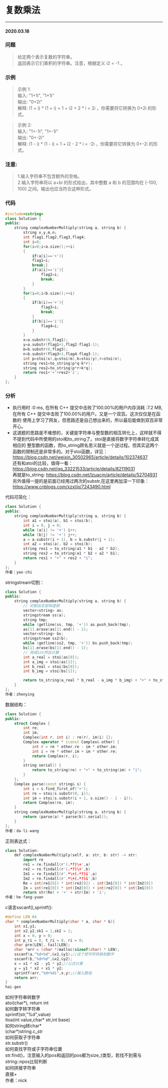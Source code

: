 # 复数乘法
***
#### 2020.03.18

### 问题
>给定两个表示复数的字符串。   
返回表示它们乘积的字符串。注意，根据定义 i2 = -1 。   

### 示例
>示例 1:     
输入: "1+1i", "1+1i"     
输出: "0+2i"      
解释: (1 + i) * (1 + i) = 1 + i2 + 2 * i = 2i ，你需要将它转换为 0+2i 的形式。     

>示例 2:      
输入: "1+-1i", "1+-1i"      
输出: "0+-2i"       
解释: (1 - i) * (1 - i) = 1 + i2 - 2 * i = -2i ，你需要将它转换为 0+-2i 的形式。      

### 注意:     
>1.输入字符串不包含额外的空格。      
2.输入字符串将以 a+bi 的形式给出，其中整数 a 和 b 的范围均在 [-100, 100] 之间。输出也应当符合这种形式。      

### 代码
```c++
#include<cstring>
class Solution {
public:
    string complexNumberMultiply(string a, string b) {
        string x,y,m,n;
        int flag1,flag2,flag3,flag4;
        int i=0;
        for(i=0;i<a.size();++i)
        {
            if(a[i]=='+'){
            flag1=i;
            break;}
            if(a[i]=='i'){
                flag2=i;
                break;
            }
        }
        for(i=0;i<b.size();++i)
        {
            if(b[i]=='+'){
                flag3=i;
                break;
            }
            if(b[i]=='i'){
                flag4=i;
            }
        }
        x=a.substr(0,flag1);
        y=a.substr(flag1+1,flag2-flag1-1);
        m=b.substr(0,flag3);
        n=b.substr(flag3+1,flag4-flag3-1);
        int p=stoi(x),q=stoi(m),k=stoi(y),r=stoi(n);
        string res1=to_string(p*q-k*r);
        string res2=to_string(p*r+k*q);
        return res1+'+'+res2+'i';
    }
};
```

### 分析
 - 执行用时 :0 ms, 在所有 C++ 提交中击败了100.00%的用户内存消耗 :7.2 MB, 在所有 C++ 提交中击败了100.00%的用户。又是一个双百。这次仅仅是在函数的
   使用上学习了网友，但思路还是自己想出来的，所以最后能做到双百非常开心。
 - 这道题的思路是不难想的，关键是字符串与整型数的相互转化上，这样就不得不提到代码中所使用的stoi和to_string了。stoi是直接将数字字符串转化成其相应的
   整型数的函数，而to_string顾名思义就是一个逆过程。但其实这两个函数的限制还是非常多的。对于stoi函数，详见：
   https://blog.csdn.net/weixin_30502965/article/details/102374637       
   还有和atoi的比较，值得一看：https://blog.csdn.net/qq_33221533/article/details/82119031     
   再就是to_string: https://blog.csdn.net/lzuacm/article/details/52704931    
   另外值得一提的是前面已经用过两次的substr,在这里再加深一下印象：https://www.cnblogs.com/xzxl/p/7243490.html       
   
代码可简化：
```c++
class Solution {
public:
    string complexNumberMultiply(string a, string b) {
        int a1 = stoi(a), b1 = stoi(b);
        int i = 0, j = 0;
        while (a[i] != '+') i++;
        while (b[j] != '+') j++;
        a = a.substr(i + 1), b = b.substr(j + 1);
        int a2 = stoi(a), b2 = stoi(b);
        string res1 = to_string(a1 * b1 - a2 * b2);
        string res2 = to_string(a1 * b2 + a2 * b1);
        return res1 + "+" + res2 + "i";
    }
};
作者：yao-chi
```

stringstream切割：
```c++
class Solution {
public:
    string complexNumberMultiply(string a, string b) {
        // 切割出实部和虚部
        vector<string> as;
        stringstream ss(a);
        string tmp;
        while (getline(ss, tmp, '+')) as.push_back(tmp);
        as[1].erase(as[1].end() - 1);
        vector<string> bs;
        stringstream ss2(b);
        while (getline(ss2, tmp, '+')) bs.push_back(tmp);
        bs[1].erase(bs[1].end() - 1);
        // 转成int然后计算
        int a_real = stoi(as[0]);
        int a_img = stoi(as[1]);
        int b_real = stoi(bs[0]);
        int b_img = stoi(bs[1]);

        return to_string(a_real * b_real - a_img * b_img) + "+" + to_string(a_real * b_img + a_img * b_real) +"i";
    }
};
作者：zhenying
```

数据结构：
```c++
class Solution {
public:
    struct Complex {
        int re;
        int im;
        Complex(int r, int i) : re(r), im(i) {};
        Complex operator * (const Complex& other) {
            int r = re * other.re - im * other.im;
            int i = re * other.im + im * other.re;
            return Complex(r, i);
        }
        string serial() {
            return to_string(re) + "+" + to_string(im) + "i";
        }
    };
    Complex parse(const string& s) {
        int i = s.find_first_of('+');
        int re = stoi(s.substr(0, i));
        int im = stoi(s.substr(i + 1, s.size() - 1 - i));
        return Complex(re, im);
    }
    string complexNumberMultiply(string a, string b) {
        return (parse(a) * parse(b)).serial();
    }
};
作者：da-li-wang
```

正则表达式：
```c++
class Solution:
    def complexNumberMultiply(self, a: str, b: str) -> str:
        import re
        re1 = re.findall(r'(.*?)\+',a)
        re2 = re.findall(r'(.*?)\+',b)
        Im1 = re.findall(r'.*\+(.*?)i',a)
        Im2 = re.findall(r'.*\+(.*?)i',b)
        Re = int(re1[0]) * int(re2[0]) - int(Im1[0]) * int(Im2[0])
        Im = int(re1[0]) * int(Im2[0]) + int(re2[0]) * int(Im1[0])
        return str(Re) + '+' + str(Im) + 'i';
作者：he-fang-yuan
```

c语言sscanf(),sprintf():
```c
#define LEN 64
char * complexNumberMultiply(char * a, char * b){
    int x1,y1;
    int x2,y2,sk1 = 1,sk2 = 1;
    int x = 0, y = 0;
    int p_ri = 0, t_ri = 0, ri = 0;
    char pre[LEN], tail[LEN];
    char *arr = (char *)malloc(sizeof(char) * LEN);
    sscanf(a,"%d+%d",&x1,&y1);//这个把字符转换到数字
    sscanf(b,"%d+%d",&x2,&y2);
    x = x1 * x2 - y1 * y2;//公式计算
    y = y1 * x2 + x1 * y2;
    sprintf(arr,"%d+%di",x,y);//输入数组
    return arr;
}
hai-gen
```

如何字符串转数字   
atoi(char*), return int   
如何数字转字符串    
sprintf(str,"%d",value)      
itoa(int value,char* str,int base)      
如何string转char*      
(char*)string.c_str      
如何获取子字符串      
str.substr()      
如何查找字符或子字符串位置       
str.find()，注意输入的pos和返回的pos都为size_t类型，若找不到需与string::npos比较判断      
如何拼接字符串    
直接+      
作者：nick
